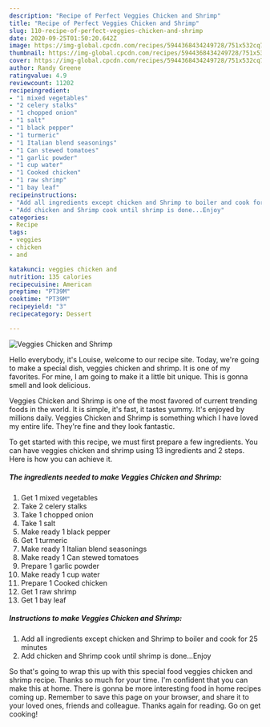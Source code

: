 ```yaml
---
description: "Recipe of Perfect Veggies Chicken and Shrimp"
title: "Recipe of Perfect Veggies Chicken and Shrimp"
slug: 110-recipe-of-perfect-veggies-chicken-and-shrimp
date: 2020-09-25T01:50:20.642Z
image: https://img-global.cpcdn.com/recipes/5944368434249728/751x532cq70/veggies-chicken-and-shrimp-recipe-main-photo.jpg
thumbnail: https://img-global.cpcdn.com/recipes/5944368434249728/751x532cq70/veggies-chicken-and-shrimp-recipe-main-photo.jpg
cover: https://img-global.cpcdn.com/recipes/5944368434249728/751x532cq70/veggies-chicken-and-shrimp-recipe-main-photo.jpg
author: Randy Greene
ratingvalue: 4.9
reviewcount: 11202
recipeingredient:
- "1 mixed vegetables"
- "2 celery stalks"
- "1 chopped onion"
- "1 salt"
- "1 black pepper"
- "1 turmeric"
- "1 Italian blend seasonings"
- "1 Can stewed tomatoes"
- "1 garlic powder"
- "1 cup water"
- "1 Cooked chicken"
- "1 raw shrimp"
- "1 bay leaf"
recipeinstructions:
- "Add all ingredients except chicken and Shrimp to boiler and cook for 25 minutes"
- "Add chicken and Shrimp cook until shrimp is done...Enjoy"
categories:
- Recipe
tags:
- veggies
- chicken
- and

katakunci: veggies chicken and 
nutrition: 135 calories
recipecuisine: American
preptime: "PT39M"
cooktime: "PT39M"
recipeyield: "3"
recipecategory: Dessert

---
```



![Veggies Chicken and Shrimp](https://img-global.cpcdn.com/recipes/5944368434249728/751x532cq70/veggies-chicken-and-shrimp-recipe-main-photo.jpg)

Hello everybody, it's Louise, welcome to our recipe site. Today, we're going to make a special dish, veggies chicken and shrimp. It is one of my favorites. For mine, I am going to make it a little bit unique. This is gonna smell and look delicious.



Veggies Chicken and Shrimp is one of the most favored of current trending foods in the world. It is simple, it's fast, it tastes yummy. It's enjoyed by millions daily. Veggies Chicken and Shrimp is something which I have loved my entire life. They're fine and they look fantastic.


To get started with this recipe, we must first prepare a few ingredients. You can have veggies chicken and shrimp using 13 ingredients and 2 steps. Here is how you can achieve it.

<!--inarticleads1-->

##### The ingredients needed to make Veggies Chicken and Shrimp:

1. Get 1 mixed vegetables
1. Take 2 celery stalks
1. Take 1 chopped onion
1. Take 1 salt
1. Make ready 1 black pepper
1. Get 1 turmeric
1. Make ready 1 Italian blend seasonings
1. Make ready 1 Can stewed tomatoes
1. Prepare 1 garlic powder
1. Make ready 1 cup water
1. Prepare 1 Cooked chicken
1. Get 1 raw shrimp
1. Get 1 bay leaf




<!--inarticleads2-->

##### Instructions to make Veggies Chicken and Shrimp:

1. Add all ingredients except chicken and Shrimp to boiler and cook for 25 minutes
1. Add chicken and Shrimp cook until shrimp is done...Enjoy




So that's going to wrap this up with this special food veggies chicken and shrimp recipe. Thanks so much for your time. I'm confident that you can make this at home. There is gonna be more interesting food in home recipes coming up. Remember to save this page on your browser, and share it to your loved ones, friends and colleague. Thanks again for reading. Go on get cooking!
